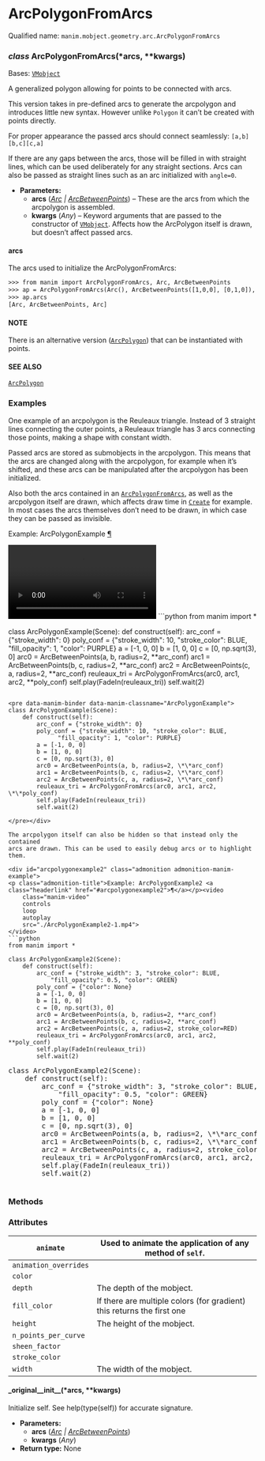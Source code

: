 # ArcPolygonFromArcs

Qualified name: `manim.mobject.geometry.arc.ArcPolygonFromArcs`

### *class* ArcPolygonFromArcs(\*arcs, \*\*kwargs)

Bases: [`VMobject`](manim.mobject.types.vectorized_mobject.VMobject.md#manim.mobject.types.vectorized_mobject.VMobject)

A generalized polygon allowing for points to be connected with arcs.

This version takes in pre-defined arcs to generate the arcpolygon and introduces
little new syntax. However unlike `Polygon` it can’t be created with points
directly.

For proper appearance the passed arcs should connect seamlessly:
`[a,b][b,c][c,a]`

If there are any gaps between the arcs, those will be filled in
with straight lines, which can be used deliberately for any straight
sections. Arcs can also be passed as straight lines such as an arc
initialized with `angle=0`.

* **Parameters:**
  * **arcs** ([*Arc*](manim.mobject.geometry.arc.Arc.md#manim.mobject.geometry.arc.Arc) *|* [*ArcBetweenPoints*](manim.mobject.geometry.arc.ArcBetweenPoints.md#manim.mobject.geometry.arc.ArcBetweenPoints)) – These are the arcs from which the arcpolygon is assembled.
  * **kwargs** (*Any*) – Keyword arguments that are passed to the constructor of
    [`VMobject`](manim.mobject.types.vectorized_mobject.VMobject.md#manim.mobject.types.vectorized_mobject.VMobject). Affects how the ArcPolygon itself is drawn,
    but doesn’t affect passed arcs.

#### arcs

The arcs used to initialize the ArcPolygonFromArcs:

```default
>>> from manim import ArcPolygonFromArcs, Arc, ArcBetweenPoints
>>> ap = ArcPolygonFromArcs(Arc(), ArcBetweenPoints([1,0,0], [0,1,0]), Arc())
>>> ap.arcs
[Arc, ArcBetweenPoints, Arc]
```

#### NOTE
There is an alternative version ([`ArcPolygon`](manim.mobject.geometry.arc.ArcPolygon.md#manim.mobject.geometry.arc.ArcPolygon)) that can be instantiated
with points.

#### SEE ALSO
[`ArcPolygon`](manim.mobject.geometry.arc.ArcPolygon.md#manim.mobject.geometry.arc.ArcPolygon)

### Examples

One example of an arcpolygon is the Reuleaux triangle.
Instead of 3 straight lines connecting the outer points,
a Reuleaux triangle has 3 arcs connecting those points,
making a shape with constant width.

Passed arcs are stored as submobjects in the arcpolygon.
This means that the arcs are changed along with the arcpolygon,
for example when it’s shifted, and these arcs can be manipulated
after the arcpolygon has been initialized.

Also both the arcs contained in an [`ArcPolygonFromArcs`](#manim.mobject.geometry.arc.ArcPolygonFromArcs), as well as the
arcpolygon itself are drawn, which affects draw time in [`Create`](manim.animation.creation.Create.md#manim.animation.creation.Create)
for example. In most cases the arcs themselves don’t
need to be drawn, in which case they can be passed as invisible.

<div id="arcpolygonexample" class="admonition admonition-manim-example">
<p class="admonition-title">Example: ArcPolygonExample <a class="headerlink" href="#arcpolygonexample">¶</a></p><video
    class="manim-video"
    controls
    loop
    autoplay
    src="./ArcPolygonExample-1.mp4">
</video>
```python
from manim import *

class ArcPolygonExample(Scene):
    def construct(self):
        arc_conf = {"stroke_width": 0}
        poly_conf = {"stroke_width": 10, "stroke_color": BLUE,
              "fill_opacity": 1, "color": PURPLE}
        a = [-1, 0, 0]
        b = [1, 0, 0]
        c = [0, np.sqrt(3), 0]
        arc0 = ArcBetweenPoints(a, b, radius=2, **arc_conf)
        arc1 = ArcBetweenPoints(b, c, radius=2, **arc_conf)
        arc2 = ArcBetweenPoints(c, a, radius=2, **arc_conf)
        reuleaux_tri = ArcPolygonFromArcs(arc0, arc1, arc2, **poly_conf)
        self.play(FadeIn(reuleaux_tri))
        self.wait(2)
```

<pre data-manim-binder data-manim-classname="ArcPolygonExample">
class ArcPolygonExample(Scene):
    def construct(self):
        arc_conf = {"stroke_width": 0}
        poly_conf = {"stroke_width": 10, "stroke_color": BLUE,
              "fill_opacity": 1, "color": PURPLE}
        a = [-1, 0, 0]
        b = [1, 0, 0]
        c = [0, np.sqrt(3), 0]
        arc0 = ArcBetweenPoints(a, b, radius=2, \*\*arc_conf)
        arc1 = ArcBetweenPoints(b, c, radius=2, \*\*arc_conf)
        arc2 = ArcBetweenPoints(c, a, radius=2, \*\*arc_conf)
        reuleaux_tri = ArcPolygonFromArcs(arc0, arc1, arc2, \*\*poly_conf)
        self.play(FadeIn(reuleaux_tri))
        self.wait(2)

</pre></div>

The arcpolygon itself can also be hidden so that instead only the contained
arcs are drawn. This can be used to easily debug arcs or to highlight them.

<div id="arcpolygonexample2" class="admonition admonition-manim-example">
<p class="admonition-title">Example: ArcPolygonExample2 <a class="headerlink" href="#arcpolygonexample2">¶</a></p><video
    class="manim-video"
    controls
    loop
    autoplay
    src="./ArcPolygonExample2-1.mp4">
</video>
```python
from manim import *

class ArcPolygonExample2(Scene):
    def construct(self):
        arc_conf = {"stroke_width": 3, "stroke_color": BLUE,
            "fill_opacity": 0.5, "color": GREEN}
        poly_conf = {"color": None}
        a = [-1, 0, 0]
        b = [1, 0, 0]
        c = [0, np.sqrt(3), 0]
        arc0 = ArcBetweenPoints(a, b, radius=2, **arc_conf)
        arc1 = ArcBetweenPoints(b, c, radius=2, **arc_conf)
        arc2 = ArcBetweenPoints(c, a, radius=2, stroke_color=RED)
        reuleaux_tri = ArcPolygonFromArcs(arc0, arc1, arc2, **poly_conf)
        self.play(FadeIn(reuleaux_tri))
        self.wait(2)
```

<pre data-manim-binder data-manim-classname="ArcPolygonExample2">
class ArcPolygonExample2(Scene):
    def construct(self):
        arc_conf = {"stroke_width": 3, "stroke_color": BLUE,
            "fill_opacity": 0.5, "color": GREEN}
        poly_conf = {"color": None}
        a = [-1, 0, 0]
        b = [1, 0, 0]
        c = [0, np.sqrt(3), 0]
        arc0 = ArcBetweenPoints(a, b, radius=2, \*\*arc_conf)
        arc1 = ArcBetweenPoints(b, c, radius=2, \*\*arc_conf)
        arc2 = ArcBetweenPoints(c, a, radius=2, stroke_color=RED)
        reuleaux_tri = ArcPolygonFromArcs(arc0, arc1, arc2, \*\*poly_conf)
        self.play(FadeIn(reuleaux_tri))
        self.wait(2)

</pre></div>

### Methods

### Attributes

| `animate`             | Used to animate the application of any method of `self`.               |
|-----------------------|------------------------------------------------------------------------|
| `animation_overrides` |                                                                        |
| `color`               |                                                                        |
| `depth`               | The depth of the mobject.                                              |
| `fill_color`          | If there are multiple colors (for gradient) this returns the first one |
| `height`              | The height of the mobject.                                             |
| `n_points_per_curve`  |                                                                        |
| `sheen_factor`        |                                                                        |
| `stroke_color`        |                                                                        |
| `width`               | The width of the mobject.                                              |

#### \_original_\_init_\_(\*arcs, \*\*kwargs)

Initialize self.  See help(type(self)) for accurate signature.

* **Parameters:**
  * **arcs** ([*Arc*](manim.mobject.geometry.arc.Arc.md#manim.mobject.geometry.arc.Arc) *|* [*ArcBetweenPoints*](manim.mobject.geometry.arc.ArcBetweenPoints.md#manim.mobject.geometry.arc.ArcBetweenPoints))
  * **kwargs** (*Any*)
* **Return type:**
  None
